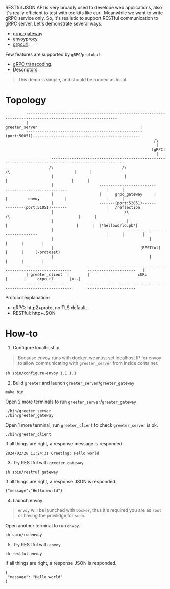 RESTful JSON API is very broadly used to develope web applications, also it's really efficient to test with toolkits like curl. Meanwhile we want to write gRPC service only. So, it's realistic to support RESTful communication to gRPC server. Let's demonstrate several ways.

- [grpc-gateway](https://github.com/grpc-ecosystem/grpc-gateway).
- [envoyproxy](https://envoyproxy.io).
- [grpcurl](https://github.com/fullstorydev/grpcurl).

Few features are supported by `gRPC`/`protobuf`.

- [gRPC transcoding](https://cloud.google.com/service-infrastructure/docs/service-management/reference/rpc/google.api#grpc-transcoding).
- [Descriptors](https://buf.build/docs/reference/descriptors)

> This demo is simple, and should be runned as local.

# Topology

```
         --------------------------------------------------------------------------------------------------------------
         |                                                 greeter_server                                             |
         ---------------------------------------------------(port:50051)-----------------------------------------------
                                                                 /\              
                                                                  |              
                                                                [gRPC]
                                                                  |
                    ------------------------------------------------------------------------------------------------------
                   /\                              /\                               /\                            |      |
                    |                               |                                |                            |      |
                    |                    -------------------------    ---------------------------                 |      |
                    |                    |      grpc_gateway     |    |         envoy           |                 |      |
                    |                    -------(port:52051)------    --------(port:51051)-------                 |   /reflection 
                    |                               /\                            /\                              |      |
                    |                                |                             |                              |      |  |*helloworld.pb*|
                    |                                -------------------------------                              |      |        |
                    |                                          |                                                  |      |        |
                    |                                      [RESTful]                                              |      |     (-protoset)
                    |                                          |                                                  |      |        |
         -------------------        ---------------------------------------------------------------       ---------------------   |
         | greeter_client  |        |                     cURL                                    |       |     grpcurl       |<--|
         -------------------        ---------------------------------------------------------------       ---------------------
```

Protocol explanation:
- gRPC: http2+proto, no TLS default.
- RESTful: http+JSON


# How-to

1. Configure localhost ip

> Because envoy runs with docker, we must set localhost IP for envoy to allow communicating with `greeter_server` from inside container.

`sh sbin/configure-envoy 1.1.1.1`.

2. Build `greeter` and launch `greeter_server`/`greeter_gateway`

```shell
make bin
```

Open 2 more terminals to run `greeter_server`/`greeter_gateway`

```shell
./bin/greeter_server
./bin/greeter_gateway
```

Open 1 more terminal, run `greeter_client` to check `greeter_server` is ok.

```shell
./bin/greeter_client
```

If all things are right, a response message is responded.

```
2024/02/28 11:24:31 Greeting: Hello world
```

3. Try RESTful with `greeter_gateway`

```shell
sh sbin/restful gateway
```

If all things are right, a response JSON is responded.

```
{"message":"Hello world"}
```

4. Launch envoy

> `envoy` will be launched with `Docker`, thus it's required you are as `root` or having the privilidge for `sudo`.

Open another terminal to run `envoy`.

```shell
sh sbin/runenvoy
```

5. Try RESTful with `envoy`

```shell
sh restful envoy
```

If all things are right, a response JSON is responded.

```
{
 "message": "Hello world"
}
```
